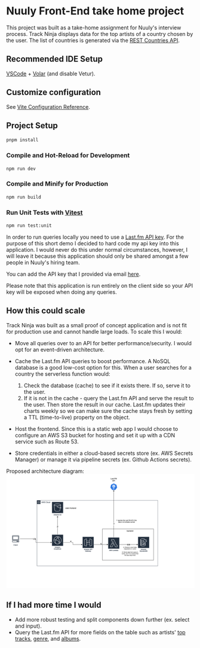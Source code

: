 # Nuuly Front-End take home project

This project was built as a take-home assignment for Nuuly's interview process. Track Ninja displays data for the top artists of a country chosen by the user. The list of countries is generated via the [REST Countries API](https://restcountries.com/).

## Recommended IDE Setup

[VSCode](https://code.visualstudio.com/) + [Volar](https://marketplace.visualstudio.com/items?itemName=Vue.volar) (and disable Vetur).

## Customize configuration

See [Vite Configuration Reference](https://vite.dev/config/).

## Project Setup

```sh
pnpm install
```

### Compile and Hot-Reload for Development

```sh
npm run dev
```

### Compile and Minify for Production

```sh
npm run build
```

### Run Unit Tests with [Vitest](https://vitest.dev/)

```sh
npm run test:unit
```

In order to run queries locally you need to use a [Last.fm API key](https://www.last.fm/api/authentication). For the purpose of this short demo I decided to hard code my api key into this application. I would never do this under normal circumstances, however, I will leave it because this application should only be shared amongst a few people in Nuuly's hiring team.

You can add the API key that I provided via email [here](https://github.com/alex-davidson17/alex-nuuly-take-home/blob/2d8dd6ef0f5c6eb766ee2371b0d76f8697ee68cf/src/App.vue#L11).

Please note that this application is run entirely on the client side so your API key will be exposed when doing any queries.

## How this could scale

Track Ninja was built as a small proof of concept application and is not fit for production use and cannot handle large loads. To scale this I would:

- Move all queries over to an API for better performance/security. I would opt for an event-driven architecture.

- Cache the Last.fm API queries to boost performance. A NoSQL database is a good low-cost option for this. When a user searches for a country the serverless function would:
    1. Check the database (cache) to see if it exists there. If so, serve it to the user.
    2. If it is not in the cache - query the Last.fm API and serve the result to the user. Then store the result in our cache. Last.fm updates their charts weekly so we can make sure the cache stays fresh by setting a TTL (time-to-live) property on the object.

- Host the frontend. Since this is a static web app I would choose to configure an AWS S3 bucket for hosting and set it up with a CDN service such as Route 53.
- Store credentials in either a cloud-based secrets store (ex. AWS Secrets Manager) or manage it via pipeline secrets (ex. Github Actions secrets).

Proposed architecture diagram:
![architecture diagram](./src/assets/TrackNinja.drawio_final.png)

## If I had more time I would

- Add more robust testing and split components down further (ex. select and input).
- Query the Last.fm API for more fields on the table such as artists' [top tracks](https://www.last.fm/api/show/artist.getTopTracks), [genre](https://www.last.fm/api/show/artist.getTopTags), and [albums](https://www.last.fm/api/show/artist.getTopAlbums).
